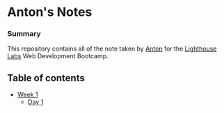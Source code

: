 # Anton's Notes

### Summary 


This repository contains all of the note taken by [Anton](https://github.com/antosha-85) for the [Lighthouse Labs](https://www.lighthouselabs.ca/) Web Development Bootcamp.

## Table of contents

* [Week 1](/Week_1)
  * [Day 1](/Week_1/Day_1) 
  
